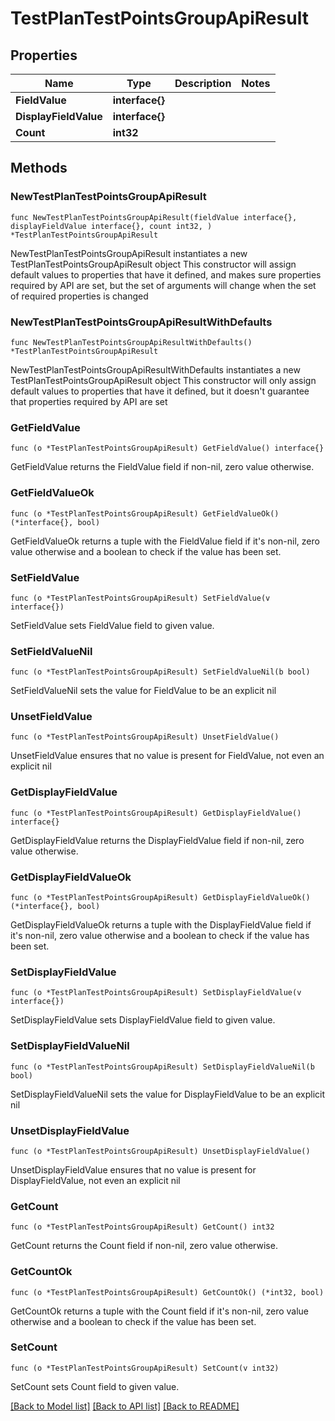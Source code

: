 # TestPlanTestPointsGroupApiResult

## Properties

Name | Type | Description | Notes
------------ | ------------- | ------------- | -------------
**FieldValue** | **interface{}** |  | 
**DisplayFieldValue** | **interface{}** |  | 
**Count** | **int32** |  | 

## Methods

### NewTestPlanTestPointsGroupApiResult

`func NewTestPlanTestPointsGroupApiResult(fieldValue interface{}, displayFieldValue interface{}, count int32, ) *TestPlanTestPointsGroupApiResult`

NewTestPlanTestPointsGroupApiResult instantiates a new TestPlanTestPointsGroupApiResult object
This constructor will assign default values to properties that have it defined,
and makes sure properties required by API are set, but the set of arguments
will change when the set of required properties is changed

### NewTestPlanTestPointsGroupApiResultWithDefaults

`func NewTestPlanTestPointsGroupApiResultWithDefaults() *TestPlanTestPointsGroupApiResult`

NewTestPlanTestPointsGroupApiResultWithDefaults instantiates a new TestPlanTestPointsGroupApiResult object
This constructor will only assign default values to properties that have it defined,
but it doesn't guarantee that properties required by API are set

### GetFieldValue

`func (o *TestPlanTestPointsGroupApiResult) GetFieldValue() interface{}`

GetFieldValue returns the FieldValue field if non-nil, zero value otherwise.

### GetFieldValueOk

`func (o *TestPlanTestPointsGroupApiResult) GetFieldValueOk() (*interface{}, bool)`

GetFieldValueOk returns a tuple with the FieldValue field if it's non-nil, zero value otherwise
and a boolean to check if the value has been set.

### SetFieldValue

`func (o *TestPlanTestPointsGroupApiResult) SetFieldValue(v interface{})`

SetFieldValue sets FieldValue field to given value.


### SetFieldValueNil

`func (o *TestPlanTestPointsGroupApiResult) SetFieldValueNil(b bool)`

 SetFieldValueNil sets the value for FieldValue to be an explicit nil

### UnsetFieldValue
`func (o *TestPlanTestPointsGroupApiResult) UnsetFieldValue()`

UnsetFieldValue ensures that no value is present for FieldValue, not even an explicit nil
### GetDisplayFieldValue

`func (o *TestPlanTestPointsGroupApiResult) GetDisplayFieldValue() interface{}`

GetDisplayFieldValue returns the DisplayFieldValue field if non-nil, zero value otherwise.

### GetDisplayFieldValueOk

`func (o *TestPlanTestPointsGroupApiResult) GetDisplayFieldValueOk() (*interface{}, bool)`

GetDisplayFieldValueOk returns a tuple with the DisplayFieldValue field if it's non-nil, zero value otherwise
and a boolean to check if the value has been set.

### SetDisplayFieldValue

`func (o *TestPlanTestPointsGroupApiResult) SetDisplayFieldValue(v interface{})`

SetDisplayFieldValue sets DisplayFieldValue field to given value.


### SetDisplayFieldValueNil

`func (o *TestPlanTestPointsGroupApiResult) SetDisplayFieldValueNil(b bool)`

 SetDisplayFieldValueNil sets the value for DisplayFieldValue to be an explicit nil

### UnsetDisplayFieldValue
`func (o *TestPlanTestPointsGroupApiResult) UnsetDisplayFieldValue()`

UnsetDisplayFieldValue ensures that no value is present for DisplayFieldValue, not even an explicit nil
### GetCount

`func (o *TestPlanTestPointsGroupApiResult) GetCount() int32`

GetCount returns the Count field if non-nil, zero value otherwise.

### GetCountOk

`func (o *TestPlanTestPointsGroupApiResult) GetCountOk() (*int32, bool)`

GetCountOk returns a tuple with the Count field if it's non-nil, zero value otherwise
and a boolean to check if the value has been set.

### SetCount

`func (o *TestPlanTestPointsGroupApiResult) SetCount(v int32)`

SetCount sets Count field to given value.



[[Back to Model list]](../README.md#documentation-for-models) [[Back to API list]](../README.md#documentation-for-api-endpoints) [[Back to README]](../README.md)


